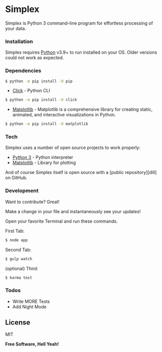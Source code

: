 # Simplex
Simplex is Python 3 command-line program for effortless processing of your data.

### Installation
Simplex requires [Python](https://www.python.org/downloads/) v3.9+ to run installed on your OS.
Older versions could not work as expected.

### Dependencies

```sh
$ python -m pip install -U pip
```

* [Click] - Python CLI

```sh
$ python -m pip install -U click
```

* [Matplotlib] - Matplotlib is a comprehensive library for creating static,
                 animated, and interactive visualizations in Python.
```sh
$ python -m pip install -U matplotlib
```


### Tech

Simplex uses a number of open source projects to work properly:

* [Python 3] - Python interpreter
* [Matplotlib] - Library for plotting

And of course Simplex itself is open source with a [public repository][dill]
 on GitHub.

### Development

Want to contribute? Great!

Make a change in your file and instantaneously see your updates!

Open your favorite Terminal and run these commands.

First Tab:
```sh
$ node app
```

Second Tab:
```sh
$ gulp watch
```

(optional) Third:
```sh
$ karma test
```

### Todos

 - Write MORE Tests
 - Add Night Mode

License
----

MIT


**Free Software, Hell Yeah!**

[//]: # (These are reference links used in the body of this note and get stripped out when the markdown processor does its job. There is no need to format nicely because it shouldn't be seen. Thanks SO - http://stackoverflow.com/questions/4823468/store-comments-in-markdown-syntax)


   [Python 3]: <https://www.python.org>
   [Matplotlib]: <https://matplotlib.org/>
   [Click]: <https://palletsprojects.com/p/click/>
